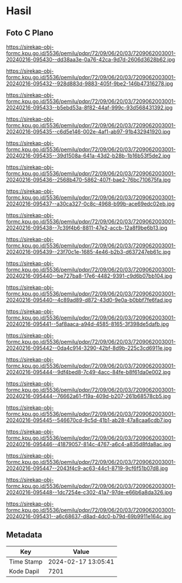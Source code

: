 # Hasil

## Foto C Plano

https://sirekap-obj-formc.kpu.go.id/5536/pemilu/pdpr/72/09/06/20/03/7209062003001-20240216-095430--dd38aa3e-0a76-42ca-9d7d-2606d3628b62.jpg

https://sirekap-obj-formc.kpu.go.id/5536/pemilu/pdpr/72/09/06/20/03/7209062003001-20240216-095432--928d883d-9883-405f-9be2-146b47316278.jpg

https://sirekap-obj-formc.kpu.go.id/5536/pemilu/pdpr/72/09/06/20/03/7209062003001-20240216-095433--b5ebd53a-8f82-44af-999c-93d568431392.jpg

https://sirekap-obj-formc.kpu.go.id/5536/pemilu/pdpr/72/09/06/20/03/7209062003001-20240216-095435--c6d5e146-002e-4af1-ab97-91b432941920.jpg

https://sirekap-obj-formc.kpu.go.id/5536/pemilu/pdpr/72/09/06/20/03/7209062003001-20240216-095435--39d1508a-641a-43d2-b28b-1b16b53f5de2.jpg

https://sirekap-obj-formc.kpu.go.id/5536/pemilu/pdpr/72/09/06/20/03/7209062003001-20240216-095436--2568b470-5862-407f-bae2-76bc710675fa.jpg

https://sirekap-obj-formc.kpu.go.id/5536/pemilu/pdpr/72/09/06/20/03/7209062003001-20240216-095437--a30ca327-0c8c-4968-b99b-ace69edc02eb.jpg

https://sirekap-obj-formc.kpu.go.id/5536/pemilu/pdpr/72/09/06/20/03/7209062003001-20240216-095438--7c39f4b6-8811-47e2-accb-12a8f9be6b13.jpg

https://sirekap-obj-formc.kpu.go.id/5536/pemilu/pdpr/72/09/06/20/03/7209062003001-20240216-095439--23f70c1e-1685-4e46-b2b3-d637247eb61c.jpg

https://sirekap-obj-formc.kpu.go.id/5536/pemilu/pdpr/72/09/06/20/03/7209062003001-20240216-095440--be727ba8-17e6-4482-9391-c9d6b07bb104.jpg

https://sirekap-obj-formc.kpu.go.id/5536/pemilu/pdpr/72/09/06/20/03/7209062003001-20240216-095440--4c89ad89-d872-43d0-9e0a-b0bbf7fe6fad.jpg

https://sirekap-obj-formc.kpu.go.id/5536/pemilu/pdpr/72/09/06/20/03/7209062003001-20240216-095441--5af8aaca-a94d-4585-8165-3f398de5dafb.jpg

https://sirekap-obj-formc.kpu.go.id/5536/pemilu/pdpr/72/09/06/20/03/7209062003001-20240216-095442--0da4c914-3290-42bf-8d9b-225c3cd6911e.jpg

https://sirekap-obj-formc.kpu.go.id/5536/pemilu/pdpr/72/09/06/20/03/7209062003001-20240216-095444--9df4bed8-7c49-4acc-84fe-b8f61da0e002.jpg

https://sirekap-obj-formc.kpu.go.id/5536/pemilu/pdpr/72/09/06/20/03/7209062003001-20240216-095444--76662a61-f19a-409d-b207-261b68578cb5.jpg

https://sirekap-obj-formc.kpu.go.id/5536/pemilu/pdpr/72/09/06/20/03/7209062003001-20240216-095445--546670cd-9c5d-41b1-ab28-47a8caa6cdb7.jpg

https://sirekap-obj-formc.kpu.go.id/5536/pemilu/pdpr/72/09/06/20/03/7209062003001-20240216-095446--41879057-814c-4767-a6c4-a835d8fda8ac.jpg

https://sirekap-obj-formc.kpu.go.id/5536/pemilu/pdpr/72/09/06/20/03/7209062003001-20240216-095447--2043f4c9-ac63-44c1-8719-9cf6f51b07d8.jpg

https://sirekap-obj-formc.kpu.go.id/5536/pemilu/pdpr/72/09/06/20/03/7209062003001-20240216-095448--1dc7254e-c302-41a7-97de-e66b6a8da326.jpg

https://sirekap-obj-formc.kpu.go.id/5536/pemilu/pdpr/72/09/06/20/03/7209062003001-20240216-095431--a6c68637-d8ad-4dc0-b79d-69b9911e164c.jpg


## Metadata

| Key        | Value               |
| ---------- | ------------------- |
| Time Stamp | 2024-02-17 13:05:41 |
| Kode Dapil | 7201                |



